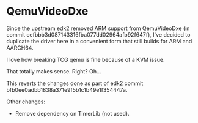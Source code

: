 # QemuVideoDxe

Since the upstream edk2 removed ARM support from QemuVideoDxe
(in commit cefbbb3d087143316fba077dd02964afb92f647f), I've
decided to duplicate the driver here in a convenient form
that still builds for ARM and AARCH64.

I love how breaking TCG qemu is fine because of a KVM issue.

That totally makes sense. Right? Oh...

This reverts the changes done as part of edk2 commit
bfb0ee0adbb1838a371e9f5b1c1b49e1f354447a.

Other changes:
- Remove dependency on TimerLib (not used).